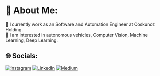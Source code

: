# 💫 About Me:
 🔭 I currently work as an Software and Automation Engineer at Coskunoz Holding.<br>🚒 I am interested in autonomous vehicles, Computer Vision, Machine Learning, Deep Learning.


## 🌐 Socials:
[![Instagram](https://img.shields.io/badge/Instagram-%23E4405F.svg?logo=Instagram&logoColor=white)](https://www.instagram.com/serkanyasr_/) [![LinkedIn](https://img.shields.io/badge/LinkedIn-%230077B5.svg?logo=linkedin&logoColor=white)](https://www.linkedin.com/in/serkan-ya%C5%9Far-493640201/) [![Medium](	https://img.shields.io/badge/Medium-12100E?style=for-the-badge&logo=medium&logoColor=white)](https://www.medium.com/@serkanyasr) 



